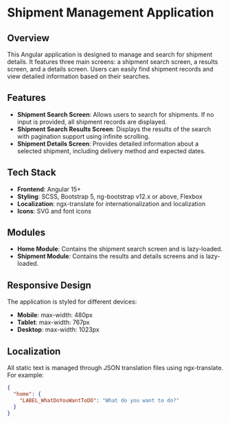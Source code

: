 # Shipment Management Application

## Overview
This Angular application is designed to manage and search for shipment details. It features three main screens: a shipment search screen, a results screen, and a details screen. Users can easily find shipment records and view detailed information based on their searches.

## Features
- **Shipment Search Screen**: Allows users to search for shipments. If no input is provided, all shipment records are displayed.
- **Shipment Search Results Screen**: Displays the results of the search with pagination support using infinite scrolling.
- **Shipment Details Screen**: Provides detailed information about a selected shipment, including delivery method and expected dates.

## Tech Stack
- **Frontend**: Angular 15+
- **Styling**: SCSS, Bootstrap 5, ng-bootstrap v12.x or above, Flexbox
- **Localization**: ngx-translate for internationalization and localization
- **Icons**: SVG and font icons

## Modules
- **Home Module**: Contains the shipment search screen and is lazy-loaded.
- **Shipment Module**: Contains the results and details screens and is lazy-loaded.

## Responsive Design
The application is styled for different devices:
- **Mobile**: max-width: 480px
- **Tablet**: max-width: 767px
- **Desktop**: max-width: 1023px

## Localization
All static text is managed through JSON translation files using ngx-translate. For example:
```json
{
  "home": {
    "LABEL_WhatDoYouWantToDO": "What do you want to do?"
  }
}
